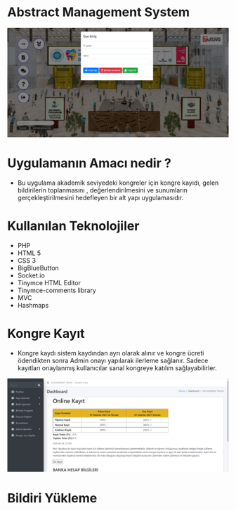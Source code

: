 # Abstract Management System

![GIF](/repo-images/image1.png)


# Uygulamanın Amacı nedir ?

* Bu uygulama akademik seviyedeki kongreler için kongre kayıdı, gelen bildirilerin toplanmasını , değerlendirilmesini ve sunumların gerçekleştirilmesini hedefleyen bir alt yapı uygulamasıdır.

# Kullanılan Teknolojiler

* PHP
* HTML 5
* CSS 3
* BigBlueButton
* Socket.io
* Tinymce HTML Editor
* Tinymce-comments library
* MVC
* Hashmaps

# Kongre Kayıt

* Kongre kaydı sistem kaydından ayrı olarak alınır ve kongre ücreti ödendikten sonra Admin onayı yapılarak ilerleme sağlanır. Sadece kayıtları onaylanmış kullanıcılar sanal kongreye katılım sağlayabilirler.

![GIF](/repo-images/image2.png)


# Bildiri Yükleme


    


